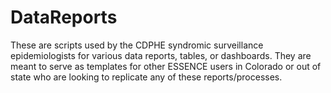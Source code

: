 # DataReports
These are scripts used by the CDPHE syndromic surveillance epidemiologists for various data reports, tables, or dashboards. They are meant to serve as templates for other ESSENCE users in Colorado or out of state who are looking to replicate any of these reports/processes.
